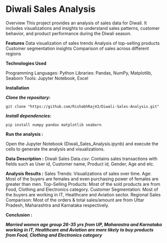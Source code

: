 # Diwali Sales Analysis

Overview
This project provides an analysis of sales data for Diwali. It includes visualizations and insights to understand sales patterns, customer behavior, and product performance during the Diwali season.

**Features**
Data visualization of sales trends
Analysis of top-selling products
Customer segmentation insights
Comparison of sales across different regions

**Technologies Used**

Programming Languages: Python
Libraries: Pandas, NumPy, Matplotlib, Seaborn
Tools: Jupyter Notebook, Excel

**Installation**

***Clone the repository:***
```
git clone "https://github.com/RishabhRaj43/Diwali-Sales-Analysis.git"
```

***Install dependencies:***
```
pip install numpy pandas matplotlib seaborn
```

**Run the analysis :**

Open the Jupyter Notebook (Diwali_Sales_Analysis.ipynb) and execute the cells to generate the analysis and visualizations.

**Data Description :**
Diwali Sales Data.csv: Contains sales transactions with fields such as User id, Customer name, Product id, Gender, Age and etc.

**Analysis Results :**
Sales Trends: Visualizations of sales over time.
Age: Most of the buyers are females and even purchasing power of females are greater than men.
Top-Selling Products: Most of the sold products are from Food, Clothing and Electronics category.
Customer Segmentation: Most of the buyers are working in IT, Healthcare and Aviation sector.
Regional Sales Comparison:  Most of the orders & total sales/amount are from Uttar Pradesh, Maharashtra and Karnataka respectively.

**Conclusion :**

***Married women age group 26-35 yrs from UP, Maharastra and Karnataka working in IT, Healthcare and Aviation are more likely to buy products from Food, Clothing and Electronics category***
